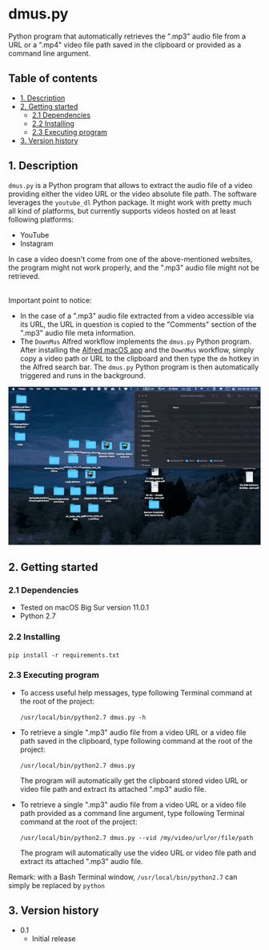 # dmus.py
Python program that automatically retrieves the ".mp3" audio file from a URL or
a ".mp4" video file path saved in the clipboard or provided as a command line
argument.

## Table of contents
* [1. Description](#1-description)
* [2. Getting started](#2-getting-started)
    * [2.1 Dependencies](#21-dependencies)
    * [2.2 Installing](#22-installing)
    * [2.3 Executing program](#23-executing-program)
* [3. Version history](#3-version-history)

<!-- toc -->

## 1. Description
`dmus.py` is a Python program that allows to extract the audio file of a video
providing either the video URL or the video absolute file path.
The software leverages the `youtube_dl` Python package. It might work with
pretty much all kind of platforms, but currently supports videos hosted on at
least following platforms:
- YouTube
- Instagram

In case a video doesn't come from one of the above-mentioned websites, the
program might not work properly, and the ".mp3" audio file might not be
retrieved.

\
Important point to notice:
- In the case of a ".mp3" audio file extracted from a video accessible via its
  URL, the URL in question is copied to the "Comments" section of the ".mp3"
  audio file meta information.
- The `DownMus` Alfred workflow implements the `dmus.py` Python program. After
  installing the [Alfred macOS app](https://www.alfredapp.com) and the `DownMus`
  workflow, simply copy a video path or URL to the clipboard and then type the
  `dm` hotkey in the Alfred search bar. The `dmus.py` Python program is then
  automatically triggered and runs in the background.
  
<img src="dmus.gif" alt="dmus-gif" style="width: 640px;"/>
  
## 2. Getting started

### 2.1 Dependencies
* Tested on macOS Big Sur version 11.0.1
* Python 2.7

### 2.2 Installing
`pip install -r requirements.txt`

### 2.3 Executing program
- To access useful help messages, type following Terminal command at the root of
  the project:
  
  `/usr/local/bin/python2.7 dmus.py -h`


- To retrieve a single ".mp3" audio file from a video URL or a video file path
  saved in the clipboard, type following command at the root of the project:
  
  `/usr/local/bin/python2.7 dmus.py`

  The program will automatically get the clipboard stored video URL or video
  file path and extract its attached ".mp3" audio file.
  

- To retrieve a single ".mp3" audio file from a video URL or a video file path
  provided as a command line argument, type following Terminal command at the
  root of the project:
  
  `/usr/local/bin/python2.7 dmus.py --vid /my/video/url/or/file/path`

  The program will automatically use the video URL or video file path and
  extract its attached ".mp3" audio file.
 

Remark: with a Bash Terminal window, `/usr/local/bin/python2.7` can simply be
replaced by `python`

 
## 3. Version history
* 0.1
    * Initial release